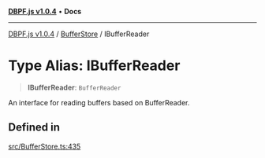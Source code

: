 [**DBPF.js v1.0.4**](../../README.md) • **Docs**

***

[DBPF.js v1.0.4](../../README.md) / [BufferStore](../README.md) / IBufferReader

# Type Alias: IBufferReader

> **IBufferReader**: `BufferReader`

An interface for reading buffers based on BufferReader.

## Defined in

[src/BufferStore.ts:435](https://github.com/anonhostpi/DBPF.js/blob/e569a7b6dd4749dd61bb4dc9869d762307968221/src/BufferStore.ts#L435)
